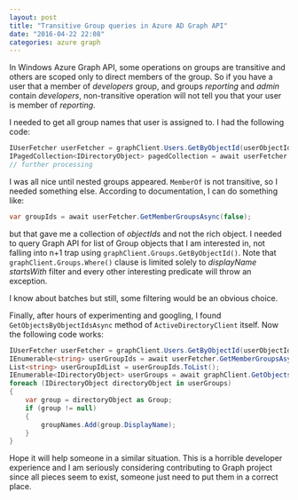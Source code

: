 ```yaml
---
layout: post
title: "Transitive Group queries in Azure AD Graph API"
date: "2016-04-22 22:08"
categories: azure graph
---
```

In Windows Azure Graph API, some operations on groups are transitive and others are scoped only to direct members of the group. So if you have a user that a member of _developers_ group, and groups _reporting_ and _admin_ contain _developers_, non-transitive operation will not tell you that your user is member of _reporting_.

I needed to get all group names that user is assigned to. I had the following code:

```csharp
IUserFetcher userFetcher = graphClient.Users.GetByObjectId(userObjectId);
IPagedCollection<IDirectoryObject> pagedCollection = await userFetcher.MemberOf.ExecuteAsync();
// further processing
```

I was all nice until nested groups appeared. `MemberOf` is not transitive, so I needed something else. According to documentation, I can do something like:

```csharp
var groupIds = await userFetcher.GetMemberGroupsAsync(false);
```

but that gave me a collection of _objectIds_ and not the rich object. I needed to query Graph API for list of Group objects that I am interested in, not falling into n+1 trap using `graphClient.Groups.GetByObjectId()`. Note that `graphClient.Groups.Where()` clause is limited solely to _displayName_ _startsWith_ filter and every other interesting predicate will throw an exception.

I know about batches but still, some filtering would be an obvious choice.

Finally, after hours of experimenting and googling, I found `GetObjectsByObjectIdsAsync` method of `ActiveDirectoryClient` itself.
Now the following code works:

```csharp
IUserFetcher userFetcher = graphClient.Users.GetByObjectId(userObjectId);
IEnumerable<string> userGroupIds = await userFetcher.GetMemberGroupsAsync(false);
List<string> userGroupIdList = userGroupIds.ToList();
IEnumerable<IDirectoryObject> userGroups = await graphClient.GetObjectsByObjectIdsAsync(userGroupIdList, new List<string> {"group"});
foreach (IDirectoryObject directoryObject in userGroups)
{
    var group = directoryObject as Group;
    if (group != null)
    {
        groupNames.Add(group.DisplayName);
    }
}
```

Hope it will help someone in a similar situation. This is a horrible developer experience and I am seriously considering contributing to Graph project since all pieces seem to exist, someone just need to put them in a correct place.
